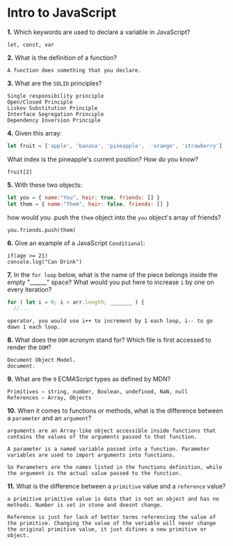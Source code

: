 # Intro to JavaScript

**1.** Which keywords are used to declare a variable in JavaScript?
<!-- enter you answer in the space below -->
```
let, const, var
```
**2.** What is the definition of a function?
<!-- enter you answer in the space below -->
```
A function does something that you declare. 
```
**3.** What are the `SOLID` principles?
<!-- enter you answer in the space below -->
```
Single responsibility principle
Open/Closed Principle
Liskov Substitution Principle
Interface Segregation Principle
Dependency Inversion Principle
```
**4.** Given this array: 
```js
let fruit = ['apple', 'banana', 'pineapple',  'orange', 'strawberry']
``` 
What index is the pineapple's current position? How do you know?
<!-- enter you answer in the space below -->
```
fruit[2]
```
**5.** With these two objects: 
```js
let you = { name:"You", hair: true, friends: [] }
let them = { name:"Them", hair: false, friends: [] }
```
how would you .push the `them` object into the `you` object's array of friends?
<!-- enter you answer in the space below -->
```
you.friends.push(them)
```

**6.** Give an example of a JavaScript `Conditional`:
<!-- enter you answer in the space below -->
```
if(age >= 21)
console.log("Can Drink")
```
**7.** In the `for loop` below, what is the name of the piece belongs inside the empty "______" space? What would you put here to increase `i` by one on every iteration?
```js
for ( let i = 0; i < arr.length; _______ ) {
  //...
```
<!-- enter you answer in the space below -->
```
operator, you would use i++ to increment by 1 each loop, i-- to go down 1 each loop.
```
**8.** What does the `DOM` acronym stand for? Which file is first accessed to render the `DOM`?
<!-- enter you answer in the space below -->
```
Document Object Model. 
document.
```

**9.** What are the `9` ECMAScript types as defined by MDN?
<!-- enter you answer in the space below -->
```
Primitives – string, number, Boolean, undefined, NaN, null
References – Array, Objects

```
**10.** When it comes to functions or methods, what is the difference between a `parameter` and an `argument`?
<!-- enter you answer in the space below -->
```
arguments are an Array-like object accessible inside functions that contains the values of the arguments passed to that function.

A parameter is a named variable passed into a function. Parameter variables are used to import arguments into functions.

So Parameters are the names listed in the functions definition, while the argument is the actual value passed to the function.
```
**11.** What is the difference between a `primitive` value and a `reference` value?
<!-- enter you answer in the space below -->
```
a primitive primitive value is data that is not an object and has no methods. Number is set in stone and doesnt change.

Reference is just for lack of better terms referencing the value of the primitive. Changing the value of the veriable will never change the original primitive value, it just difines a new primitive or object.


```